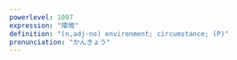 ```yaml
---
powerlevel: 1007
expression: "環境"
definition: "(n,adj-no) environment; circumstance; (P)"
pronunciation: "かんきょう"
---
```

